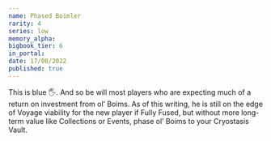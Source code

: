 ```yaml
---
name: Phased Boimler
rarity: 4
series: low
memory_alpha:
bigbook_tier: 6
in_portal:
date: 17/08/2022
published: true
---
```


This is blue 🖐. And so be will most players who are expecting much of a return on investment from ol’ Boims. As of this writing, he is still on the edge of Voyage viability for the new player if Fully Fused, but without more long-term value like Collections or Events, phase ol’ Boims to your Cryostasis Vault.
